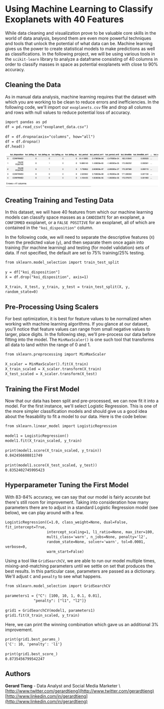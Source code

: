 # Using Machine Learning to Classify Exoplanets with 40 Features
While data cleaning and visualization prove to be valuable core skills in the world of data analysis, beyond them are even more powerful techniques and tools that unlock the potential of what data can be. Machine learning gives us the power to create statistical models to make predictions as well as classifications. In the following project, we will be using various tools in the `scikit-learn` library to analyze a dataframe consisting of 40 columns in order to classify masses in space as potential exoplanets with close to 90% accuracy.

## Cleaning the Data
As in manual data analysis, machine learning requires that the dataset with which you are working to be clean to reduce errors and inefficiencies. In the following code, we'll import our `exoplanets.csv` file and drop all columns and rows with null values to reduce potential loss of accuracy.

```
import pandas as pd
df = pd.read_csv("exoplanet_data.csv")

df = df.dropna(axis="columns", how="all")
df = df.dropna()
df.head()
```
![](https://github.com/gtieng/machine-learning-exoplanets/blob/master/1_dataframe.png)

## Creating Training and Testing Data
In this dataset, we will have 40 features from which our machine learning models can classify space masses as a `CANDIDATE` for an exoplanet, a `CONFIRMED` exoplanet, or a `FALSE POSITIVE` for an exoplanet, all of which are contained in the `"koi_disposition"` column. 

In the following code, we will need to separate the descriptive features (`X`) from the predicted value (`y`), and then separate them once again into training (for machine learning) and testing (for model validation) sets of data. If not specified, the default are set to 75% training/25% testing.

```
from sklearn.model_selection import train_test_split

y = df["koi_disposition"]
X = df.drop("koi_disposition", axis=1)

X_train, X_test, y_train, y_test = train_test_split(X, y, random_state=0)
```

## Pre-Processing Using Scalers
For best optimization, it is best for feature values to be normalized when working with machine learning algorithms. If you glance at our dataset, you'll notice that feature values can range from small negative values to larger, place digits. In the following step, we'll pre-process our data before fitting into the model. The `MinMaxScaler()` is one such tool that transforms all data to land within the range of 0 and 1.

```
from sklearn.preprocessing import MinMaxScaler

X_scaler = MinMaxScaler().fit(X_train)
X_train_scaled = X_scaler.transform(X_train)
X_test_scaled = X_scaler.transform(X_test)
```
## Training the First Model
Now that our data has been split and pre-processed, we can now fit it into a model. For the first instance, we'll select Logistic Regression. This is one of the more simpler classification models and should give us a good idea about the feasability to fit a model to our data. Here is the code below:

```
from sklearn.linear_model import LogisticRegression

model1 = LogisticRegression()
model1.fit(X_train_scaled, y_train)

print(model1.score(X_train_scaled, y_train))
0.842456608811749

print(model1.score(X_test_scaled, y_test))
0.8352402745995423
```

## Hyperparameter Tuning the First Model
With 83-84% accuracy, we can say that our model is fairly accurate but there's still room for improvement. Taking into consideration how many parameters there are to adjust in a standard Logistic Regression model (see below), we can play around with a few.

```
LogisticRegression(C=1.0, class_weight=None, dual=False, fit_intercept=True,
                   intercept_scaling=1, l1_ratio=None, max_iter=100,
                   multi_class='warn', n_jobs=None, penalty='l2',
                   random_state=None, solver='warn', tol=0.0001, verbose=0,
                   warm_start=False)
```

Using a tool like `GridSearchCV`, we are able to run our model multiple times, mixing-and-matching parameters until we settle on set that produces the best results. In this particular case, parameters are passed as a dictionary. We'll adjust `C` and `penalty` to see what happens.

```
from sklearn.model_selection import GridSearchCV

parameters1 = {"C": [100, 10, 1, 0.1, 0.01],
             "penalty": ["l1", "l2"]}

grid1 = GridSearchCV(model1, parameters1)
grid1.fit(X_train_scaled, y_train)
```

Here, we can print the winning combination which gave us an additional 3% improvement.
```
print(grid1.best_params_)
{'C': 10, 'penalty': 'l1'}

print(grid1.best_score_)
0.8735456799542247
```


## Authors
**Gerard Tieng** - Data Analyst and Social Media Marketer \ 
[http://www.twitter.com/gerardtieng](http://www.twitter.com/gerardtieng) \
[http://www.linkedin.com/in/gerardtieng](http://www.linkedin.com/in/gerardtieng)
